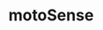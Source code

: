---
layout: landing
title: 'motoSense'
logo: assets/images/menu-logos/motosense.svg
url: '#'
order: 7
hoverColor: '#EA012A'
---